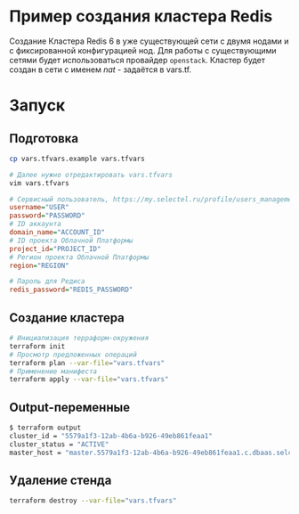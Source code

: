 # Пример создания кластера Redis

Создание Кластера Redis 6 в уже существующей сети с двумя нодами и с фиксированной конфигурацией нод.
Для работы с существующими сетями будет использоваться провайдер `openstack`. Кластер будет создан в сети с именем *nat* - задаётся в vars.tf.

# Запуск

## Подготовка

```bash
cp vars.tfvars.example vars.tfvars

# Далее нужно отредактировать vars.tfvars
vim vars.tfvars
```

```ini
# Сервисный пользователь, https://my.selectel.ru/profile/users_management/users
username="USER"
password="PASSWORD"
# ID аккаунта
domain_name="ACCOUNT_ID"
# ID проекта Облачной Платформы
project_id="PROJECT_ID"
# Регион проекта Облачной Платформы
region="REGION"

# Пароль для Редиса
redis_password="REDIS_PASSWORD"
```

## Создание кластера
```bash
# Инициализация терраформ-окружения
terraform init
# Просмотр предложенных операций
terraform plan --var-file="vars.tfvars"
# Применение манифеста
terraform apply --var-file="vars.tfvars"
```

## Output-переменные
```bash
$ terraform output
cluster_id = "5579a1f3-12ab-4b6a-b926-49eb861feaa1"
cluster_status = "ACTIVE"
master_host = "master.5579a1f3-12ab-4b6a-b926-49eb861feaa1.c.dbaas.selcloud.ru"
```

## Удаление стенда
```bash
terraform destroy --var-file="vars.tfvars"
```
